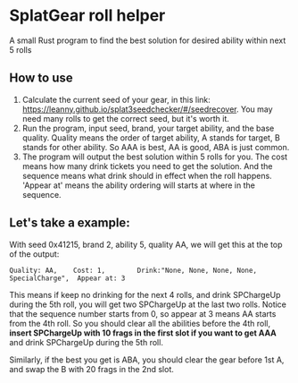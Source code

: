 # SplatGear roll helper

A small Rust program to find the best solution for desired ability within next 5 rolls

## How to use

1. Calculate the current seed of your gear, in this link: <https://leanny.github.io/splat3seedchecker/#/seedrecover>. You may need many rolls to get the correct seed, but it's worth it.
2. Run the program, input seed, brand, your target ability, and the base quality. Quality means the order of target ability, A stands for target, B stands for other ability. So AAA is best, AA is good, ABA is just common.
3. The program will output the best solution within 5 rolls for you. The cost means how many drink tickets you need to get the solution. And the sequence means what drink should in effect when the roll happens. 'Appear at' means the ability ordering will starts at where in the sequence.

## Let's take a example:

With seed 0x41215, brand 2, ability 5, quality AA, we will get this at the top of the output:

```shell
Quality: AA,    Cost: 1,        Drink:"None, None, None, None, SpecialCharge",  Appear at: 3
```

This means if keep no drinking for the next 4 rolls, and drink SPChargeUp during the 5th roll, you will get two SPChargeUp at the last two rolls. Notice that the sequence number starts from 0, so appear at 3 means AA starts from the 4th roll.
So you should clear all the abilities before the 4th roll, **insert SPChargeUp with 10 frags in the first slot if you want to get AAA** and drink SPChargeUp during the 5th roll.

Similarly, if the best you get is ABA, you should clear the gear before 1st A, and swap the B with 20 frags in the 2nd slot.
